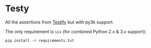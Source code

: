 Testy
=====

All the assertions from [Testify](https://github.com/Yelp/Testify) but with py3k support.

The only requirement is `six` (for combined Python 2.x & 3.x support):
    
    pip install -r requirements.txt

